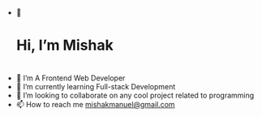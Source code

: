 - 👋 <h1>Hi, I’m Mishak<h1>
- 👀 I’m A Frontend Web Developer
- 🌱 I’m currently learning Full-stack Development
- 💞️ I’m looking to collaborate on any cool project related to  programming
- 📫 How to reach me mishakmanuel@gmail.com
<!---
Evarmedia/Evarmedia is a ✨ special ✨ repository because its `README.md` (this file) appears on your GitHub profile.
You can click the Preview link to take a look at your changes.
--->
